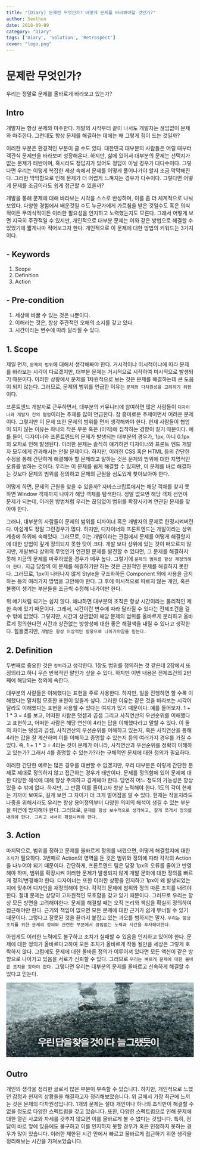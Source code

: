 ```yaml
---
title: "[Diary] 문제란 무엇인가? 어떻게 문제를 바라봐야할 것인가?"
author: Seolhun
date: 2018-09-09
category: "Diary"
tags: ['Diary', 'Solution', 'Retrospect']
cover: "logo.png"
---
```

# 문제란 무엇인가?
우리는 정말로 문제를 올바르게 바라보고 있는가?

## Intro
개발자는 항상 문제와 마주한다. 개발의 시작부터 끝이 나서도 개발자는 끊임없이 문제와 마주한다. 그런데도 항상 문제를 해결하는 데에는 왜 그렇게 힘이 드는 것일까?

이러한 부분은 환경적인 부분이 클 수도 있다. 대한민국 대부분의 사람들은 어릴 때부터 객관식 문제만을 바라보며 성장해온다. 하지만, 삶에 있어서 대부분의 문제는 선택지가 없는 문제가 태반이며, 혹시라도 정답지가 있어도 정답이 아닐 경우가 대다수이다. 그렇다면 우리는 이렇게 복잡한 세상 속에서 문제를 어떻게 풀어나가야 할지 조금 막막해진다. 그러한 막막함으로 인해 문제가 더 어렵게 느껴지는 경우가 다수이다. 그렇다면 어떻게 문제를 조금이라도 쉽게 접근할 수 있을까?

개발을 통해 문제에 대해 바라보는 시각을 스스로 반성하며, 이를 좀 더 체계적으로 나눠보았다. 다양한 경험에서 배운것일 수도 누군가에게 가르침을 받은 것일수도 혹은 의식적이든 무의식적이든 이러한 필요성을 인지하고 노력했는지도 모른다. 그래서 어떻게 보면 지극히 주관적일 수 있지만, 개인적으로 대부분 문제는 이와 같은 방법으로 해결할 수 있었기에 짧게나마 적어보고자 한다. 개인적으로 이 문제에 대한 방법의 키워드는 3가지이다.

## - Keywords
1. Scope
2. Definition
3. Action

## - Pre-condition
1. 세상에 바꿀 수 있는 것은 `나`뿐이다.
2. 이해라는 것은, 항상 주관적인 오해의 소지를 갖고 있다.
3. 시간이라는 변수에 따라 달라질 수 있다.

## 1. Scope
제일 먼저, `문제의 범위`에 대해서 생각해봐야 한다. 거시적이냐 미시적이냐에 따라 문제를 바라보는 시각이 다르겠지만, 대부분 문제는 거시적으로 시작하여 미시적으로 발생되기 때문이다. 이러한 상황에서 문제를 1차원적으로 보는 것은 문제를 해결하는데 큰 도움이 되지 않는다. 그러므로, 문제의 범위를 언급한 이유는 `문제의 다차원성을 고려하기 위함`이다.

프론트엔드 개발자로 근무하면서, 대부분의 커뮤니티에 참여하면 많은 사람들이 `디자이너와 개발자 간의 협업`이라는 주제를 많이 언급한다. 참 흥미로운 주제이면서 어려운 문제이다. 그렇지만 이 문제 또한 문제의 범위를 먼저 생각해봐야 한다. 현재 사람들이 협업이 되지 않는 이유는 하나의 작은 부분 혹은 (이익)에 집착하는 경향이 짙기 때문이다. 예를 들어,  디자이너와 프론트엔드의 문제가 발생되는 대부분의 경우가, 1px, 아니 0.1px의 오차로 인해 발생된다. 이러한 문제는 솔직히 얘기하면 디자이너와 프론트 엔드 개발자 모두에게 간과해서는 안될 문제이다. 하지만, 이러한 CSS 혹은 HTML 등의 간단한 수정을 통해 간단하게 해결해야 할 문제라고 말하는 것은 문제의 범위에 대한 치명적인 오류를 범하는 것이다. 우리는 이 문제를 쉽게 해결할 수 있지만, 이 문제를 바로 해결하는 것보다 문제의 범위를 정의하고 문제의 근원을 심도있게 찾아보아야 한다.

어떻게 하면, 문제의 근원을 찾을 수 있을까? 자바스크립트에서는 해당 객체를 찾지 못하면 Window 객체까지 나아가 해당 객체를 탐색한다. 정말 없으면 해당 객체 선언이 문제가 되는데, 이러한 방법처럼 우리는 끊임없이 범위를 확장시키며 연관된 문제를 찾아야 한다. 

그러나, 대부분의 사람들이 문제의 범위를 디자이너 혹은 개발자의 문제로 한정시켜버린다. 아쉽게도 정말 그런경우가 많다. 하지만, 디자이너와 프론트엔드는 개발이라는 상위 계층에 하위에 속해있다. 그러므로, 이는 개발이라는 관점에서 문제를 어떻게 해결할지에 대한 방법이 깊게 정의되지 못한 탓이 크다. 개발 보다 상위에 있는 것이 떠오르지 않지만, 개발보다 상위의 무엇인가 연관된 문제를 발견할 수 있다면, 그 문제를 해결하지 못해 지금의 문제를 마주하였을 경우가 매우 높다. 그렇기에 `문제의 범위를 항상 재정의해야 한다.` 지금 당장의 이 문제를 해결하기만 하는 것은 근원적인 문제를 해결하지 못한다. 그러므로, 1px이 나타나지 않게 Style을 구조화하든 Component 외에 사용을 금지하는 등의 여러가지 방법을 고안해야 한다. 그 후에 미시적으로 따르지 않는 개인, 혹은 불평이 생기는 부분들을 조금씩 수정해 나가야만 한다.

위 얘기처럼 되기는 쉽지 않다. 왜냐하면 대부분의 조직은 항상 시간이라는 물리적인 제한 속에 있기 때문이다. 그래서, 시간이란 변수에 따라 달라질 수 있다는 전제조건을 걸 수 밖에 없었다. 그렇지만, 시간과 상관없이 해당 문제의 범위를 올바르게 분리하고 올바르게 정의한다면 시간과 상관없는 방향성에 대한 좋은 해결책을 내릴 수 있다고 생각한다. 힘들겠지만, `개발은 항상 이상적인 방향으로 나아가야함을 믿는다.`

## 2. Definition
두번째로 중요한 것은 `정의`라고 생각한다. 1장도 범위를 정의하는 것 같은데 2장에서 또 정의라고 하니 무슨 반복적인 말인가 싶을 수 있다. 하지만 이번 내용은 전제조건의 2번째에 해당되는 정의에 속한다.

대부분의 사랃들은 이해했다는 표현을 주로 사용한다. 하지만, 일을 진행하면 할 수록 이해했다는 말처럼 모호한 표현이 있을까 싶다. 그러한 이유는 같은 것을 바라보는 시각이 달라도 이해했다는 표현을 사용할 수 있다는 여지가 있기 때문이다. 예를 들어보자. 1 + 1 * 3 = 4를 보고, 어떠한 사람은 덧셈과 곱셈 그리고 사칙연산의 우선순위를 이해했다고 표현하고, 어떠한 사람은 해당 연산이 4라는 답을 이해했다라고 말할 수 있다. 이 둘의 차이는 덧셈과 곱셈, 사칙연산의 우선순위를 이해하고 있는지, 혹은 사칙연산을 통해 4라는 값을 잘 계산하며 이를 이해하고 증명할 수 있는지 등의 여러가지 경우를 가질 수 있다. 즉, 1 + 1 * 3 = 4라는 것이 문제가 아니라, 사칙연산과 우선순위를 정확히 이해하고 있는가? 그래서 4를 증명할 수 있는가?라는 구체적인 문제에 대한 정의가 필요하다.

이러한 간단한 예로는 많은 경우를 대변할 수 없겠지만, 우리 대부분은 이렇게 간단한 문제로 제대로 정의하지 않고 접근하는 경우가 태반이다. 문제를 정의함에 있어 문제에 대한 다양한 해석에 대해 항상 주의하고 경계해야 한다. 당연히 어느 정도의 가능성은 항상 있을 수 밖에 없다. 하지만, 그 만큼 이를 줄이고자 항상 노력해야 한다. 1도의 각이 현재는 가까이 보여도, 길게 보면 그 차이가 더 크게 벌어짐을 알 수 있다. 현재는 작을지라도 나중을 위해서라도 우리는 항상 용어정의부터 다양한 의미의 해석이 생길 수 있는 부분을 미연에 방지해야 한다. 그러므로, `문제를 항상 보수적으로 생각하고, 잘게 쪼개서 정의를 내려야 한다. 그리고 서서히 확장시켜야 한다.` 

## 3. Action
마지막으로, 범위를 정하고 문제를 올바르게 정의를 내렸으면, 어떻게 해결할지에 대한 `조치`가 필요하다. 3번째로 Action의 영역을 둔 것은 범위와 정의에 따라 각각의 Action을 나누어야 되기 때문이다. 간단하게, 프론트엔드 팀은 당장 1px의 오류를 줄이고 반영해야 하며, 범위를 확장시켜 이러한 문제가 발생되지 않게 개발 문화에 대한 정의를 빠르게 정의/변경해야 한다. 디자이너는 또한 이러한 상황을 인지하고 1px이 왜 발생되었는지에 맞추어 디자인을 재정의해야 한다. 각각의 문제에 범위와 정의 따른 조치를 내려야 한다. 절대 문제는 상당히 고차원적인 모호함을 갖고 있기 때문이다. 그러므로 우리는 항상 모든 방면을 고려해야한다. 문제를 해결할 때는 오직 논리와 책임을 확실히 정의하여 접근해야만 한다. 근거와 책임이 없으면 모든 문제에 대한 근거가 쉽게 무너질 수 있기 때문이다. 그렇다고 잘못된 것을 끝까지 붙잡고 있는 과오를 범하지는 말자. `우리는 항상 조치를 위한 문제의 정의와 관련한 부분에서 끊임없는 노력과 시간을 투자해야한다.`

아쉽게도 이러한 노력에도 불구하고 조치가 실패할 수 있음을 인지하고 있어야 한다. 문제에 대한 정의가 올바르다고하여 모든 조치가 올바르게 작동 될만큼 세상은 그렇게 호락하지 않다. 그럼에도 문제에 대한 올바른 정의가 이루어져 있다면 모든 액션이 같은 방향으로 나아가고 있음을 서로가 신뢰할 수 있다. 그러므로 `우리는 빠르게 문제에 대한 올바른 조치를 찾아야 한다.` 그렇다면 우리는 대부분의 문제를 올바르고 신속하게 해결할 수 있다고 믿는다.

![Answer](answer.png)

## Outro
개인의 생각을 정리한 글로서 많은 부분이 부족할 수 있습니다. 하지만, 개인적으로 느꼈던 감정과 현재의 상황들을 해결하고자 정리해보았습니다. 위 글에서 가장 최근에 느끼는 것은 문제의 다차원성입니다. 1개의 문제는 절대 개인이나 하나의 조직만이 해결할 수 없을 정도로 다양한 스펙트럼을 갖고 있습니다. 또한, 다양한 스펙트럼으로 인해 문제에 대한 열린 사고와 자세를 갖추지 않으면 이를 올바르게 볼 수 없다는 것입니다. 특히, 정답이 바로 앞에 있음에도 불구하고 이를 인지하지 못할 경우가 혹은 인정하지 못하는 경우가 많이 있습니다. 이러한 제한된 시간 안에서 빠르고 올바르게 접근하기 위한 생각을 정리해보는 시간을 가져보았습니다.
